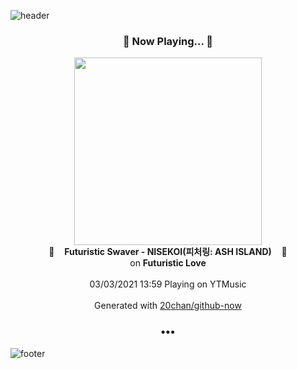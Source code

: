 ![header](https://capsule-render.vercel.app/api?type=wave&height=170&section=header&text=Hi.%20I'm%20SHIFT&fontColor=090707&fontAlignX=45&fontAlignY=65&fontSize=100)

<h3 align="center">🎵 Now Playing... 🎵</h3>
<p align="center">
  <a href="https://music.youtube.com/watch?v=01gSmheqUCE">
    <img width="300" src="https://lh3.googleusercontent.com/kFKofMcAisGI8de4zFX_yGmSC2I88gukMW0G-EFSSBleJ3KeefUgj7J9_CFI_XBCaggyxU_fyR8dhft5">
  </a>
  <br>
  🎵&nbsp&nbsp&nbsp <b>Futuristic Swaver - NISEKOI(피처링: ASH ISLAND)</b> &nbsp&nbsp&nbsp🎵
  <br>
  on <b>Futuristic Love</b>
  
  <br />
  <br />
  03/03/2021 13:59 Playing on YTMusic
  <br />
  <br />
  Generated with <a href="https://github.com/20chan/github-now">20chan/github-now</a>
</p>

<h3 align="center">•••</h3>

![footer](https://capsule-render.vercel.app/api?type=wave&height=150&section=footer)
